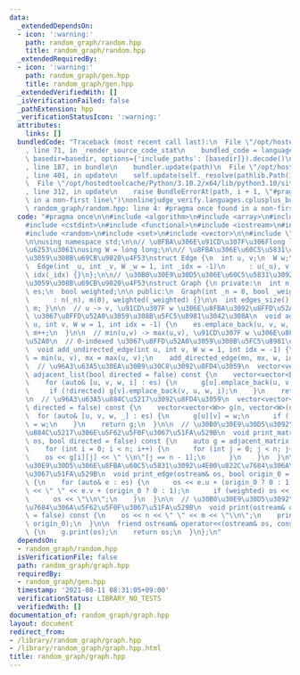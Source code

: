 ```yaml
---
data:
  _extendedDependsOn:
  - icon: ':warning:'
    path: random_graph/random.hpp
    title: random_graph/random.hpp
  _extendedRequiredBy:
  - icon: ':warning:'
    path: random_graph/gen.hpp
    title: random_graph/gen.hpp
  _extendedVerifiedWith: []
  _isVerificationFailed: false
  _pathExtension: hpp
  _verificationStatusIcon: ':warning:'
  attributes:
    links: []
  bundledCode: "Traceback (most recent call last):\n  File \"/opt/hostedtoolcache/Python/3.10.2/x64/lib/python3.10/site-packages/onlinejudge_verify/documentation/build.py\"\
    , line 71, in _render_source_code_stat\n    bundled_code = language.bundle(stat.path,\
    \ basedir=basedir, options={'include_paths': [basedir]}).decode()\n  File \"/opt/hostedtoolcache/Python/3.10.2/x64/lib/python3.10/site-packages/onlinejudge_verify/languages/cplusplus.py\"\
    , line 187, in bundle\n    bundler.update(path)\n  File \"/opt/hostedtoolcache/Python/3.10.2/x64/lib/python3.10/site-packages/onlinejudge_verify/languages/cplusplus_bundle.py\"\
    , line 401, in update\n    self.update(self._resolve(pathlib.Path(included), included_from=path))\n\
    \  File \"/opt/hostedtoolcache/Python/3.10.2/x64/lib/python3.10/site-packages/onlinejudge_verify/languages/cplusplus_bundle.py\"\
    , line 312, in update\n    raise BundleErrorAt(path, i + 1, \"#pragma once found\
    \ in a non-first line\")\nonlinejudge_verify.languages.cplusplus_bundle.BundleErrorAt:\
    \ random_graph/random.hpp: line 4: #pragma once found in a non-first line\n"
  code: "#pragma once\n\n#include <algorithm>\n#include <array>\n#include <cassert>\n\
    #include <cstdint>\n#include <functional>\n#include <iostream>\n#include <numeric>\n\
    #include <random>\n#include <set>\n#include <vector>\n\n#include \"random.hpp\"\
    \n\nusing namespace std;\n\n// \u8FBA\u306E\u91CD\u307F\u306Flong long\u6C7A\u3081\
    \u6253\u3061\nusing W = long long;\n\n// \u8FBA\u306E\u60C5\u5831\u3092\u683C\u7D0D\
    \u3059\u308B\u69CB\u9020\u4F53\nstruct Edge {\n  int u, v;\n  W w;\n  int idx;\n\
    \  Edge(int _u, int _v, W _w = 1, int _idx = -1)\n      : u(_u), v(_v), w(_w),\
    \ idx(_idx) {}\n};\n\n// \u30B0\u30E9\u30D5\u306E\u60C5\u5831\u3092\u683C\u7D0D\
    \u3059\u308B\u69CB\u9020\u4F53\nstruct Graph {\n private:\n  int n, m;\n  vector<Edge>\
    \ es;\n  bool weighted;\n\n public:\n  Graph(int _n = 0, bool _weighted = false)\n\
    \      : n(_n), m(0), weighted(_weighted) {}\n\n  int edges_size() const { return\
    \ m; }\n\n  // u -> v, \u91CD\u307F w \u306E\u8FBA\u3092\u8FFD\u52A0\n  // 0-indexed\
    \ \u3067\u8FFD\u52A0\u3059\u308B\u5FC5\u8981\u3042\u308A\n  void add_directed_edge(int\
    \ u, int v, W w = 1, int idx = -1) {\n    es.emplace_back(u, v, w, idx);\n   \
    \ m++;\n  }\n\n  // min(u,v) -> max(u,v), \u91CD\u307F w \u306E\u8FBA\u3092\u8FFD\
    \u52A0\n  // 0-indexed \u3067\u8FFD\u52A0\u3059\u308B\u5FC5\u8981\u3042\u308A\n\
    \  void add_undirected_edge(int u, int v, W w = 1, int idx = -1) {\n    int mn\
    \ = min(u, v), mx = max(u, v);\n    add_directed_edge(mn, mx, w, idx);\n  }\n\n\
    \  // \u96A3\u63A5\u30EA\u30B9\u30C8\u3092\u8FD4\u3059\n  vector<vector<Edge>>\
    \ adjacent_list(bool directed = false) const {\n    vector<vector<Edge>> g(n);\n\
    \    for (auto& [u, v, w, i] : es) {\n      g[u].emplace_back(u, v, w, i);\n \
    \     if (!directed) g[v].emplace_back(v, u, w, i);\n    }\n    return g;\n  }\n\
    \n  // \u96A3\u63A5\u884C\u5217\u3092\u8FD4\u3059\n  vector<vector<W>> adjacent_matrix(bool\
    \ directed = false) const {\n    vector<vector<W>> g(n, vector<W>(n, 0));\n  \
    \  for (auto& [u, v, w, _] : es) {\n      g[u][v] = w;\n      if (!directed) g[v][u]\
    \ = w;\n    }\n    return g;\n  }\n\n  // \u30B0\u30E9\u30D5\u3092\u96A3\u63A5\
    \u884C\u5217\u306E\u5F62\u5F0F\u3067\u51FA\u529B\n  void print_matrix(ostream&\
    \ os, bool directed = false) const {\n    auto g = adjacent_matrix(directed);\n\
    \    for (int i = 0; i < n; i++) {\n      for (int j = 0; j < n; j++) {\n    \
    \    os << g[i][j] << \" \\n\"[j == n - 1];\n      }\n    }\n  }\n\n  // \u30B0\
    \u30E9\u30D5\u306E\u8FBA\u60C5\u5831\u3092\u4E00\u822C\u7684\u306A\u5F62\u5F0F\
    \u3067\u51FA\u529B\n  void print_edge(ostream& os, bool origin_0 = false) const\
    \ {\n    for (auto& e : es) {\n      os << e.u + (origin_0 ? 0 : 1);\n      os\
    \ << \" \" << e.v + (origin_0 ? 0 : 1);\n      if (weighted) os << \" \" << e.w;\n\
    \      os << \"\\n\";\n    }\n  }\n\n  // \u30B0\u30E9\u30D5\u3092\u4E00\u822C\
    \u7684\u306A\u5F62\u5F0F\u3067\u51FA\u529B\n  void print(ostream& os, bool origin_0\
    \ = false) const {\n    os << n << \" \" << m << \"\\n\";\n    print_edge(os,\
    \ origin_0);\n  }\n\n  friend ostream& operator<<(ostream& os, const Graph& g)\
    \ {\n    g.print(os);\n    return os;\n  }\n};\n"
  dependsOn:
  - random_graph/random.hpp
  isVerificationFile: false
  path: random_graph/graph.hpp
  requiredBy:
  - random_graph/gen.hpp
  timestamp: '2021-08-11 08:31:05+09:00'
  verificationStatus: LIBRARY_NO_TESTS
  verifiedWith: []
documentation_of: random_graph/graph.hpp
layout: document
redirect_from:
- /library/random_graph/graph.hpp
- /library/random_graph/graph.hpp.html
title: random_graph/graph.hpp
---
```

